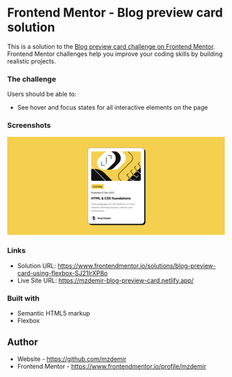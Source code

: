 # Frontend Mentor - Blog preview card solution

This is a solution to the [Blog preview card challenge on Frontend Mentor](https://www.frontendmentor.io/challenges/blog-preview-card-ckPaj01IcS). Frontend Mentor challenges help you improve your coding skills by building realistic projects. 

### The challenge

Users should be able to:

- See hover and focus states for all interactive elements on the page

### Screenshots

<img src="./preview.png" alt="Screenshot">


### Links

- Solution URL: https://www.frontendmentor.io/solutions/blog-preview-card-using-flexbox-SJ21IrXP8o
- Live Site URL: https://mzdemir-blog-preview-card.netlify.app/

### Built with

- Semantic HTML5 markup
- Flexbox

## Author

- Website - https://github.com/mzdemir
- Frontend Mentor - https://www.frontendmentor.io/profile/mzdemir
